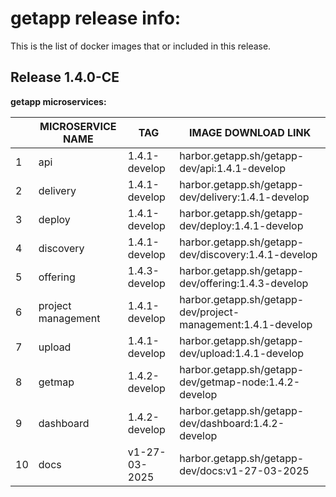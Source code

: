 # getapp release info:

This is the list of docker images that or included in this release.

## Release 1.4.0-CE 

**getapp microservices:**

|   | MICROSERVICE NAME | TAG                     | IMAGE DOWNLOAD LINK                                                    |
|---|--------------------|--------------------------|-------------------------------------------------------------------------|
| 1 | api                | 1.4.1-develop               | harbor.getapp.sh/getapp-dev/api:1.4.1-develop                            |
| 2 | delivery           | 1.4.1-develop         | harbor.getapp.sh/getapp-dev/delivery:1.4.1-develop                    |
| 3 | deploy             | 1.4.1-develop             | harbor.getapp.sh/getapp-dev/deploy:1.4.1-develop                        |
| 4 | discovery          | 1.4.1-develop        | harbor.getapp.sh/getapp-dev/discovery:1.4.1-develop                  |
| 5 | offering           | 1.4.3-develop          | harbor.getapp.sh/getapp-dev/offering:1.4.3-develop                    |
| 6 | project management | 1.4.1-develop | harbor.getapp.sh/getapp-dev/project-management:1.4.1-develop |
| 7 | upload             | 1.4.1-develop            | harbor.getapp.sh/getapp-dev/upload:1.4.1-develop                        |
| 8 | getmap        | 1.4.2-develop            | harbor.getapp.sh/getapp-dev/getmap-node:1.4.2-develop                        |
| 9 | dashboard          | 1.4.2-develop        | harbor.getapp.sh/getapp-dev/dashboard:1.4.2-develop                  |
| 10 | docs         | v1-27-03-2025        | harbor.getapp.sh/getapp-dev/docs:v1-27-03-2025                  |
